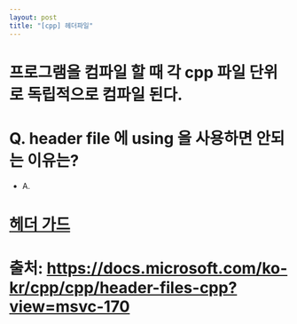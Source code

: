 ```yaml
---
layout: post
title: "[cpp] 헤더파일"
---
```

# 프로그램을 컴파일 할 때 각 cpp 파일 단위로 독립적으로 컴파일 된다.

# Q. header file 에 using 을 사용하면 안되는 이유는?
* A. 

# [헤더 가드](https://docs.microsoft.com/ko-kr/cpp/cpp/header-files-cpp?view=msvc-170#include-guards)

# 출처: https://docs.microsoft.com/ko-kr/cpp/cpp/header-files-cpp?view=msvc-170